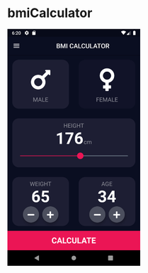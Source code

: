 # bmiCalculator
<img src="https://github.com/Akash-Gupta-2000/bmiCalculator/blob/master/readme/homePage.png?raw=true" width="300">
